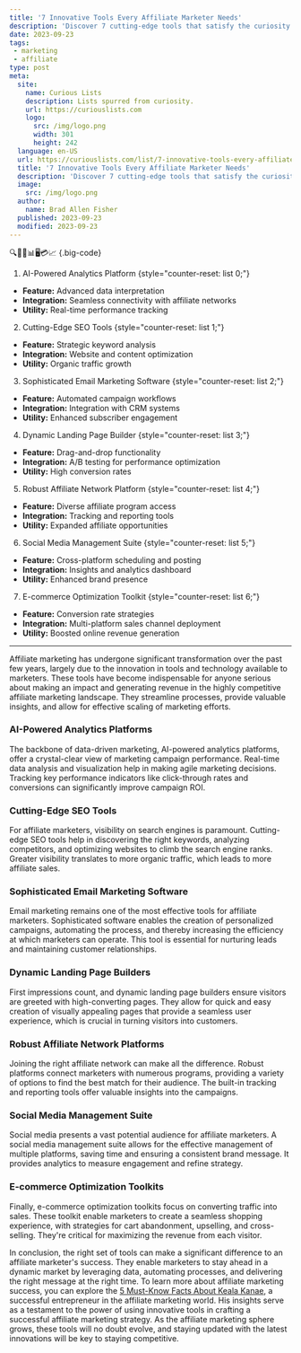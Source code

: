 ```yaml
---
title: '7 Innovative Tools Every Affiliate Marketer Needs'
description: 'Discover 7 cutting-edge tools that satisfy the curiosity of every affiliate marketer, boosting their performance and unlocking new opportunities.'
date: 2023-09-23
tags:
 - marketing
 - affiliate
type: post
meta:
  site:
    name: Curious Lists
    description: Lists spurred from curiosity.
    url: https://curiouslists.com
    logo:
      src: /img/logo.png
      width: 301
      height: 242
  language: en-US
  url: https://curiouslists.com/list/7-innovative-tools-every-affiliate-marketer-needs
  title: '7 Innovative Tools Every Affiliate Marketer Needs'
  description: 'Discover 7 cutting-edge tools that satisfy the curiosity of every affiliate marketer, boosting their performance and unlocking new opportunities.'
  image:
    src: /img/logo.png
  author:
    name: Brad Allen Fisher
  published: 2023-09-23
  modified: 2023-09-23
---
```



🔍🔗💡📊🖥️💳📈 {.big-code}

1. AI-Powered Analytics Platform {style="counter-reset: list 0;"}
  - **Feature:** Advanced data interpretation
  - **Integration:** Seamless connectivity with affiliate networks
  - **Utility:** Real-time performance tracking

2. Cutting-Edge SEO Tools {style="counter-reset: list 1;"}
  - **Feature:** Strategic keyword analysis
  - **Integration:** Website and content optimization
  - **Utility:** Organic traffic growth

3. Sophisticated Email Marketing Software {style="counter-reset: list 2;"}
  - **Feature:** Automated campaign workflows
  - **Integration:** Integration with CRM systems
  - **Utility:** Enhanced subscriber engagement

4. Dynamic Landing Page Builder {style="counter-reset: list 3;"}
  - **Feature:** Drag-and-drop functionality
  - **Integration:** A/B testing for performance optimization
  - **Utility:** High conversion rates

5. Robust Affiliate Network Platform {style="counter-reset: list 4;"}
  - **Feature:** Diverse affiliate program access
  - **Integration:** Tracking and reporting tools
  - **Utility:** Expanded affiliate opportunities

6. Social Media Management Suite {style="counter-reset: list 5;"}
  - **Feature:** Cross-platform scheduling and posting
  - **Integration:** Insights and analytics dashboard
  - **Utility:** Enhanced brand presence

7. E-commerce Optimization Toolkit {style="counter-reset: list 6;"}
  - **Feature:** Conversion rate strategies
  - **Integration:** Multi-platform sales channel deployment
  - **Utility:** Boosted online revenue generation

---

Affiliate marketing has undergone significant transformation over the past few years, largely due to the innovation in tools and technology available to marketers. These tools have become indispensable for anyone serious about making an impact and generating revenue in the highly competitive affiliate marketing landscape. They streamline processes, provide valuable insights, and allow for effective scaling of marketing efforts.

### AI-Powered Analytics Platforms

The backbone of data-driven marketing, AI-powered analytics platforms, offer a crystal-clear view of marketing campaign performance. Real-time data analysis and visualization help in making agile marketing decisions. Tracking key performance indicators like click-through rates and conversions can significantly improve campaign ROI.

### Cutting-Edge SEO Tools

For affiliate marketers, visibility on search engines is paramount. Cutting-edge SEO tools help in discovering the right keywords, analyzing competitors, and optimizing websites to climb the search engine ranks. Greater visibility translates to more organic traffic, which leads to more affiliate sales.

### Sophisticated Email Marketing Software

Email marketing remains one of the most effective tools for affiliate marketers. Sophisticated software enables the creation of personalized campaigns, automating the process, and thereby increasing the efficiency at which marketers can operate. This tool is essential for nurturing leads and maintaining customer relationships.

### Dynamic Landing Page Builders

First impressions count, and dynamic landing page builders ensure visitors are greeted with high-converting pages. They allow for quick and easy creation of visually appealing pages that provide a seamless user experience, which is crucial in turning visitors into customers.

### Robust Affiliate Network Platforms

Joining the right affiliate network can make all the difference. Robust platforms connect marketers with numerous programs, providing a variety of options to find the best match for their audience. The built-in tracking and reporting tools offer valuable insights into the campaigns.

### Social Media Management Suite

Social media presents a vast potential audience for affiliate marketers. A social media management suite allows for the effective management of multiple platforms, saving time and ensuring a consistent brand message. It provides analytics to measure engagement and refine strategy.

### E-commerce Optimization Toolkits

Finally, e-commerce optimization toolkits focus on converting traffic into sales. These toolkit enable marketers to create a seamless shopping experience, with strategies for cart abandonment, upselling, and cross-selling. They're critical for maximizing the revenue from each visitor.

In conclusion, the right set of tools can make a significant difference to an affiliate marketer's success. They enable marketers to stay ahead in a dynamic market by leveraging data, automating processes, and delivering the right message at the right time. To learn more about affiliate marketing success, you can explore the [5 Must-Know Facts About Keala Kanae](https://curiouslists.com/list/5-must-know-facts-about-keala-kanae/), a successful entrepreneur in the affiliate marketing world. His insights serve as a testament to the power of using innovative tools in crafting a successful affiliate marketing strategy. As the affiliate marketing sphere grows, these tools will no doubt evolve, and staying updated with the latest innovations will be key to staying competitive.